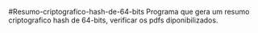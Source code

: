 #Resumo-criptografico-hash-de-64-bits
Programa que gera um resumo criptografico hash de 64-bits, verificar os pdfs diponibilizados.
